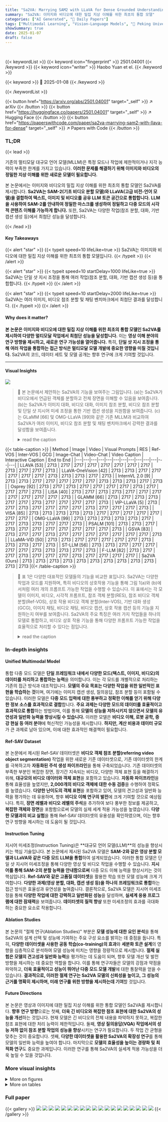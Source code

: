 ```yaml
---
title: "Sa2VA: Marrying SAM2 with LLaVA for Dense Grounded Understanding of Images and Videos"
summary: "Sa2VA: 이미지와 비디오에 대한 밀집 지상 이해를 위한 최초의 통합 모델"
categories: ["AI Generated", "🤗 Daily Papers"]
tags: ["Multimodal Learning", "Vision-Language Models", "🏢 Peking University",]
showSummary: true
date: 2025-01-07
draft: false
---
```


<br>

{{< keywordList >}}
{{< keyword icon="fingerprint" >}} 2501.04001 {{< /keyword >}}
{{< keyword icon="writer" >}} Haobo Yuan et el. {{< /keyword >}}
 
{{< keyword >}} 🤗 2025-01-08 {{< /keyword >}}
 
{{< /keywordList >}}

{{< button href="https://arxiv.org/abs/2501.04001" target="_self" >}}
↗ arXiv
{{< /button >}}
{{< button href="https://huggingface.co/papers/2501.04001" target="_self" >}}
↗ Hugging Face
{{< /button >}}
{{< button href="https://paperswithcode.com/paper/sa2va-marrying-sam2-with-llava-for-dense" target="_self" >}}
↗ Papers with Code
{{< /button >}}




### TL;DR


{{< lead >}}

기존의 멀티모달 대규모 언어 모델(MLLM)은 특정 모드나 작업에 제한적이거나 지각 능력이 부족한 한계를 가지고 있습니다.  **이러한 문제를 해결하기 위해 이미지와 비디오의 정밀한 지상 이해를 위한 새로운 모델이 필요합니다.**

본 논문에서는 이미지와 비디오의 밀집 지상 이해를 위한 최초의 통합 모델인 Sa2VA를 제시합니다. **Sa2VA는 SAM-2(기초 비디오 분할 모델)와 LLaVA(고급 비전-언어 모델)을 결합하여 텍스트, 이미지 및 비디오를 공유 LLM 토큰 공간으로 통합합니다.**  **LLM을 사용하여 SAM-2를 안내하여 정밀한 마스크를 생성하여 정밀하고 다중 모드의 시각적 콘텐츠 이해를 가능하게 합니다.** 또한, Sa2VA는 다양한 작업(참조 분할, 대화, 기반 캡션 생성 등)에서 최첨단 성능을 달성합니다.

{{< /lead >}}


#### Key Takeaways

{{< alert "star" >}}
{{< typeit speed=10 lifeLike=true >}} Sa2VA는 이미지와 비디오에 대한 밀집 지상 이해를 위한 최초의 통합 모델입니다. {{< /typeit >}}
{{< /alert >}}

{{< alert "star" >}}
{{< typeit speed=10 startDelay=1000 lifeLike=true >}} Sa2VA는 단일 샷 지시 조정을 통해 여러 작업(참조 분할, 대화, 기반 캡션 생성 등)을 통합합니다. {{< /typeit >}}
{{< /alert >}}

{{< alert "star" >}}
{{< typeit speed=10 startDelay=2000 lifeLike=true >}} Sa2VA는 여러 이미지, 비디오 참조 분할 및 채팅 벤치마크에서 최첨단 결과를 달성합니다. {{< /typeit >}}
{{< /alert >}}

#### Why does it matter?
**본 논문은 이미지와 비디오에 대한 밀집 지상 이해를 위한 최초의 통합 모델인 Sa2VA를 제시하여 다양한 멀티모달 작업에서 최첨단 성능을 달성합니다.** 이는 **영상 이해 분야의 연구 방향을 제시하고, 새로운 연구 가능성을 열어줍니다.** 특히, **단일 샷 지시 조정을 통해 여러 작업을 통합하는 접근 방식은 멀티모달 모델 개발에 중요한 영향을 미칠 것입니다.** Sa2VA의 코드, 데이터 세트 및 모델 공개는 향후 연구에 크게 기여할 것입니다.

------
#### Visual Insights



![](https://arxiv.org/html/2501.04001/x2.png)

> 🔼 본 논문에서 제안하는 Sa2VA의 기능을 보여주는 그림입니다. (a)는 Sa2VA가 비디오에서 언급된 객체를 분할하고 전체 장면을 이해할 수 있음을 보여줍니다. (b)는 Sa2VA가 이미지 대화, 비디오 대화, 이미지 참조 분할, 비디오 참조 분할 및 단일 샷 지시어 미세 조정을 통한 기반 캡션 생성을 지원함을 보여줍니다. (c)는 GLaMM [66] 및 OMG-LLaVA [99]와 같은 기존 MLLM과 비교하여 Sa2VA가 여러 이미지, 비디오 참조 분할 및 채팅 벤치마크에서 강력한 결과를 달성함을 보여줍니다.
> <details>
> <summary>read the caption</summary>
> Figure 1: Illustration of capabilities of our proposed Sa2VA. (a). Given a video, Sa2VA is able to segment the referred object and understand the whole scene. (b).Sa2VA supports image conversation, video conversation, image referring segmentation, video referring segmentation, and grounded caption generation with single-shot instruction-tuning. (c).Sa2VA achieves strong results on multiple images, video referring segmentation, and chat benchmarks compared with existing MLLMs, such as GLaMM [66] and OMG-LLaVA [99].
> </details>





{{< table-caption >}}
| Method | Image | Video | Visual Prompts | RES | Ref-VOS | Inter-VOS | GCG | Image-Chat | Video-Chat | Video Caption | Interactive Caption | End to End | 
|---|---|---|---|---|---|---|---|---|---|---|---|---|
| LLAVA [53] | 2713 | 2717 | 2717 | 2717 | 2717 | 2717 | 2717 | 2717 | 2713 | 2717 | 2717 | 2713 |
| LLaVA-OneVision [42] | 2713 | 2713 | 2717 | 2717 | 2717 | 2717 | 2717 | 2713 | 2713 | 2713 | 2717 | 2713 |
| InternVL 2.0 [9] | 2713 | 2713 | 2717 | 2717 | 2717 | 2717 | 2717 | 2713 | 2713 | 2713 | 2717 | 2713 |
| Osprey [92] | 2713 | 2717 | 2713 | 2717 | 2717 | 2717 | 2717 | 2713 | 2717 | 2717 | 2717 | 2713 |
| LISA [40] | 2713 | 2717 | 2713 | 2713 | 2717 | 2717 | 2717 | 2717 | 2717 | 2717 | 2717 | 2713 |
| GLAMM [66] | 2713 | 2717 | 2713 | 2713 | 2717 | 2717 | 2713 | 2717 | 2717 | 2717 | 2717 | 2713 |
| VIP-LLaVA [5] | 2713 | 2717 | 2713 | 2717 | 2717 | 2717 | 2717 | 2713 | 2717 | 2717 | 2717 | 2713 |
| VISA [85] | 2713 | 2713 | 2713 | 2713 | 2713 | 2717 | 2717 | 2717 | 2717 | 2717 | 2717 | 2717 |
| OMG-LLaVA [99] | 2713 | 2713 | 2713 | 2713 | 2713 | 2717 | 2717 | 2713 | 2713 | 2717 | 2717 | 2713 |
| PSALM [101] | 2713 | 2713 | 2717 | 2713 | 2717 | 2717 | 2717 | 2717 | 2717 | 2717 | 2717 | 2713 |
| GSVA [83] | 2713 | 2717 | 2717 | 2713 | 2717 | 2717 | 2717 | 2717 | 2717 | 2717 | 2717 | 2713 |
| LLaMA-VID [50] | 2713 | 2713 | 2717 | 2717 | 2717 | 2717 | 2717 | 2713 | 2713 | 2713 | 2717 | 2713 |
| ST-LLM [56] | 2713 | 2713 | 2717 | 2717 | 2717 | 2717 | 2717 | 2713 | 2713 | 2713 | 2717 | 2713 |
| F-LLM [82] | 2713 | 2717 | 2717 | 2713 | 2717 | 2717 | 2717 | 2713 | 2717 | 2717 | 2717 | 2717 |
| Sa2VA (Ours) | 2713 | 2713 | 2713 | 2713 | 2713 | 2713 | 2713 | 2713 | 2713 | 2713 | 2713 | 2713 |{{< /table-caption >}}

> 🔼 표 1은 다양한 대표적인 모델들의 기능을 비교한 표입니다. Sa2VA는 다양한 작업과 모드를 지원하며, 특히 비디오의 상호작용 기능을 통해 그림 1(a)와 (b)에서처럼 여러 개의 프롬프트 가능한 작업을 수행할 수 있습니다. 이 표에서는 각 모델이 이미지, 비디오, 시각적 프롬프트, 참조 객체 분할(RES), 참조 비디오 객체 분할(Ref-VOS), 상호 작용 비디오 객체 분할(Inter-VOS), 기반 대화 생성(GCG), 이미지 채팅, 비디오 채팅, 비디오 캡션, 상호 작용 캡션 등의 기능을 지원하는지 여부를 보여줍니다.  Sa2VA의 주요 특징은 여러 가지 작업들을 하나의 모델로 통합하고, 비디오 상호 작용 기능을 통해 다양한 프롬프트 가능한 작업을 효율적으로 처리할 수 있다는 점입니다.
> <details>
> <summary>read the caption</summary>
> Table 1: Comparison of capabilities of different representative models. Our method supports various tasks and modalities. Benefiting from these interactive features on video, Sa2VA can perform multiple promptable tasks in the video, as shown in Fig. 1 (a) and (b).
> </details>





### In-depth insights


#### Unified Multimodal Model
통합 다중 모드 모델은 **단일 프레임워크 내에서 다양한 모드(텍스트, 이미지, 비디오)의 데이터를 처리하고 통합하는 능력**을 의미합니다. 이는 각 모드를 개별적으로 처리하는 기존의 접근 방식과 대조적입니다.  **모델의 주요 목표는 다양한 작업을 위한 일반적인 표현을 학습하는 것**이며, 여기에는 이미지 캡션 생성, 질의응답, 참조 분할 등이 포함될 수 있습니다. 이러한 모델은 **다중 모드 입력에 대한 풍부하고 정확한 이해를 얻기 위해 다양한 정보 소스를 효과적으로 결합**합니다.  **주요 과제는 다양한 모드의 데이터를 효율적이고 효과적으로 통합**하는 방법이며, 이를 통해 **모델의 성능을 저하시키지 않으면서 모델의 유연성과 일반화 능력을 향상시킬 수 있습니다.**  이러한 모델은 **비디오 이해, 로봇 공학, 증강 현실 등 여러 분야**에 혁신적인 가능성을 제시합니다.  **하지만, 계산 비용과 데이터 규모**가 큰 과제로 남아 있으며, 이에 대한 효과적인 해결책이 필요합니다.

#### Ref-SAV Dataset
본 논문에서 제시된 Ref-SAV 데이터셋은 **비디오 객체 참조 분할(referring video object segmentation)** 작업을 위한 새로운 기준 데이터셋으로, 기존 데이터셋의 한계를 극복하고자 **자동화된 주석 생성 파이프라인**을 통해 구축되었습니다. 기존 데이터셋의 부족한 부분인 복잡한 장면, 장기간 지속되는 비디오, 다양한 객체 표현 등을 해결하기 위해, **대규모의 비디오 데이터와 객체 표현**을 포함하고 있습니다. **자동화 파이프라인**을 통해 효율성을 높였지만, **2,000개의 비디오 객체에 대한 수동 검증**을 수행하여 정확도를 높였습니다.  **다양한 난이도의 객체 표현**을 포함하고 있어, 모델의 견고성과 일반화 능력을 평가하는 데 유용하며, 향후 **비디오 이해 연구의 발전**에 크게 기여할 것으로 예상됩니다.  특히, **장면 레벨과 비디오 레벨의 주석**을 추가하여 보다 풍부한 정보를 제공하고, **복잡한 객체와 장면**을 포함함으로써 모델의 실제 세계 적용 가능성을 높였습니다.  **다양한 모델과의 비교 실험**을 통해 Ref-SAV 데이터셋의 유용성을 확인하였으며, 이는 향후 연구 방향을 제시하는 데 도움이 될 것입니다.

#### Instruction Tuning
지시어 미세조정(Instruction Tuning)은 **대규모 언어 모델(LLM)**의 성능을 향상시키는 핵심 기술입니다.  본 논문에서 제시된 Sa2VA 모델은 **SAM-2와 같은 영상 분할 모델과 LLaVA와 같은 다중 모드 LLM을 통합**하여 설계되었습니다. 이러한 통합 모델은 단일 샷 지시어 미세조정을 통해 다양한 영상 및 비디오 작업을 수행할 수 있습니다.  **지시어를 통해 SAM-2의 분할 능력을 안내함으로써** 다중 모드 이해 능력을 향상시키는 것이 핵심입니다.  **Ref-SAV와 같은 고품질 데이터셋**을 활용한 학습 또한 모델 성능에 크게 기여합니다.  **다양한 과제(영상 분할, 대화, 캡션 생성 등)을 하나의 프레임워크로 통합**하는 접근 방식은 효율성과 유연성을 높여줍니다.  결론적으로, Sa2VA 모델은 지시어 미세조정을 통해 **다양한 작업에 대한 강력하고 일반화된 성능**을 달성하며,  **실세계 응용 프로그램에 대한 잠재력**을 보여줍니다.  **데이터셋의 질적 향상** 또한 미세조정의 효과를 극대화하는 중요한 요소로 작용합니다.

#### Ablation Studies
본 논문의 "절제 연구(Ablation Studies)" 부분은 **모델 성능에 대한 요인 분석**을 통해 Sa2VA의 설계 선택 및 성능에 기여하는 주요 구성 요소를 밝히는 데 중점을 둡니다.  특히, **다양한 데이터셋을 사용한 공동 학습(co-training)의 효과**와 **세분화 토큰 설계**의 영향을 심층적으로 분석하여 모델 성능에 미치는 영향을 정량적으로 제시합니다.  **절제 실험은 모델의 견고성과 일반화 능력**을 평가하는 데 도움이 되며, 향후 모델 개선 및 발전 방향을 제시하는 데 중요한 역할을 합니다. 이를 통해 연구자들은 모델의 강점과 약점을 파악하고, **더욱 효율적이고 성능이 뛰어난 다중 모드 모델 개발**에 대한 통찰력을 얻을 수 있습니다.  **결과적으로, 이러한 절제 연구는 Sa2VA 모델의 신뢰성을 높이고, 그 성능의 근거를 명확히 제시하며, 미래 연구를 위한 방향을 제시하는데 기여**할 것입니다.

#### Future Directions
본 논문은 영상과 이미지에 대한 밀집 지상 이해를 위한 통합 모델인 Sa2VA를 제시합니다.  **향후 연구 방향**으로는 첫째, **더욱 긴 비디오와 복잡한 참조 표현에 대한 Sa2VA의 성능을 개선**하는 것입니다.  현재 모델은 긴 비디오의 전체 내용을 파악하지 못하고, 복잡한 참조 표현에 대한 처리 능력이 제한적입니다.  둘째, **영상 질의응답(VQA) 작업에서의 성능 저하 없이 참조 분할 작업의 성능을 향상**시키는 연구가 필요합니다.  두 작업 간 균형을 맞추는 것이 중요합니다.  셋째, **다양한 데이터셋을 활용한 Sa2VA의 확장성 연구**를 통해 모델의 일반화 능력을 높여야 합니다.  마지막으로 **모델의 효율성을 높이는 경량화 및 최적화 연구**도 중요한 과제입니다. 이러한 연구를 통해 Sa2VA의 실세계 적용 가능성을 더욱 높일 수 있을 것입니다.


### More visual insights

<details>
<summary>More on figures
</summary>


![](https://arxiv.org/html/2501.04001/x3.png)

> 🔼 그림 2는 제안된 Sa2VA 모델의 구조를 보여줍니다.  Sa2VA 모델은 텍스트, 비주얼 프롬프트, 이미지, 비디오를 토큰 임베딩으로 인코딩하는 것으로 시작합니다. 이러한 토큰들은 대규모 언어 모델(LLM)을 통해 처리됩니다. 출력 텍스트 토큰은 [SEG] 토큰과 연관된 언어 출력을 생성하는 데 사용됩니다. SAM-2 디코더는 SAM-2 인코더로부터 이미지 및 비디오 기능과 [SEG] 토큰을 함께 받아 해당 이미지 및 비디오 마스크를 생성합니다.  즉, 다양한 유형의 입력 데이터(텍스트, 이미지, 비디오)를 토큰으로 변환하고, LLM을 통해 의미를 분석하여, 최종적으로 이미지와 비디오에 대한 세밀한 영역을 지정하는 마스크를 생성하는 모델입니다.
> <details>
> <summary>read the caption</summary>
> Figure 2: Our proposed Sa2VA model. The model first encodes the input texts, visual prompts, images, and videos into token embeddings. These tokens are then processed through a large language model (LLM). The output text tokens are used to generate the [SEG] token and associated language outputs. The SAM-2 decoder receives the image and video features from the SAM-2 encoder, along with the [SEG] token, to generate corresponding image and video masks.
> </details>



![](https://arxiv.org/html/2501.04001/x4.png)

> 🔼 그림 3은 논문에서 제안하는 자동 데이터 주석 파이프라인을 보여줍니다. 이 파이프라인은 객체/부분 수준, 장면 수준, 비디오 수준의 세 가지 단계로 구성됩니다. 각 단계에서 생성된 텍스트 표현은 최종 표현에서 서로 다른 색상으로 강조 표시되어 각 단계에서 파생된 정보를 명확하게 보여줍니다.  객체/부분 수준 주석에서는 객체의 특징을 자세하게 설명합니다. 장면 수준 주석에서는 객체와 주변 환경과의 관계를 설명합니다. 마지막으로 비디오 수준 주석에서는 비디오 전체에 걸쳐 객체의 움직임과 동작을 포착하는 설명을 생성합니다.  결과적으로, 이러한 다단계 접근 방식은 복잡한 비디오 장면 내에서 객체를 더욱 정확하고 포괄적으로 설명하는 풍부한 텍스트 주석을 생성합니다.
> <details>
> <summary>read the caption</summary>
> Figure 3: Data annotation pipeline. Our proposed automatic data annotation pipeline consists of three stages: object/part-level, scene-level, and video-level text expression annotation. We use different colors in the final expression to highlight the information derived from each stage. Best view on screen and zoom out.
> </details>



![](https://arxiv.org/html/2501.04001/x5.png)

> 🔼 그림 4는 논문에서 제안하는 Ref-SAV 벤치마크의 샘플들을 보여줍니다. Ref-SAV는 다양한 크기의 객체, 복잡한 폐색과 재출현, 그리고 짧고 긴 형식의 텍스트 설명을 특징으로 하는 새로운 벤치마크입니다. 이는 기존의 참조 비디오 객체 분할 데이터셋의 한계를 극복하고 더욱 현실적인 시나리오를 반영하기 위해 고안되었습니다. 그림은 Ref-SAV 벤치마크의 다양성과 어려움을 보여주는 여러가지 예시들을 제시합니다.
> <details>
> <summary>read the caption</summary>
> Figure 4: The samples of our Ref-SAV benchmark. Our proposed benchmark features multi-granularity, complex occlusion and reappearing, and both short and long-format text expressions.
> </details>



![](https://arxiv.org/html/2501.04001/x6.png)

> 🔼 그림 5는 이미지 참조 분할 작업에 대한 시각화 결과를 보여줍니다.  다양한 언어 설명을 사용하여 Sa2VA 모델이 이미지에서 서로 다른 객체를 정확하게 분할하는 능력을 보여주는 여러 예시가 포함되어 있습니다. 각 이미지에는 입력으로 사용된 언어 설명과 모델이 생성한 분할 마스크가 함께 표시됩니다. 이 그림은 Sa2VA 모델의 정확성과 다양한 객체와 복잡한 시나리오를 처리하는 능력을 강조합니다.
> <details>
> <summary>read the caption</summary>
> Figure 5: Visualization results on image referring segmentation task.
> </details>



![](https://arxiv.org/html/2501.04001/x7.png)

> 🔼 그림 6은 비디오 객체 분할에 대한 시각화 결과를 보여줍니다.  각 이미지는 사용자가 특정 객체를 언급하는 질문(예: “검은색 패치가 있는 흰색 강아지를 분할해 주세요.”)과 함께, 모델이 생성한 분할 마스크를 표시합니다.  이 그림은 다양한 시각적 조건(조명 변화, 움직임, 부분적 가림 등) 하에서 모델의 성능을 보여주는 여러 비디오 클립의 프레임을 포함합니다.  각 클립은 모델이 해당 객체를 정확하게 분할하는 능력을 보여줍니다.  이는 모델이 비디오 속 복잡하고 동적인 시각적 정보를 효과적으로 이해하고 처리할 수 있음을 시사합니다.
> <details>
> <summary>read the caption</summary>
> Figure 6: Visualization results on video referring segmentation.
> </details>



![](https://arxiv.org/html/2501.04001/x8.png)

> 🔼 이 그림은 Sa2VA 모델이 GCG(Grounded Caption Generation) 작업에서 생성한 마스크를 시각적 프롬프트로 사용하여 시각적 프롬프트 이해 작업에 대한 결과를 보여줍니다. 각 마스크는 특정 영역을 나타내며, 해당 영역에 대한 지역 수준 설명을 생성합니다. 마스크와 해당 설명은 동일한 색상으로 강조 표시되어 시각적 이해도를 높였습니다. 즉, 모델이 이미지의 특정 영역을 정확하게 식별하고 그에 대한 자세한 설명을 생성하는 능력을 보여주는 예시입니다.
> <details>
> <summary>read the caption</summary>
> Figure 7: Visualization results on visual prompt understanding task. We use the masks predicted by our model under the GCG task as visual prompts, and generated region-level descriptions for these masks. The object masks and their captions for the corresponding region are highlighted in the same color.
> </details>



![](https://arxiv.org/html/2501.04001/x9.png)

> 🔼 그림 8은 GCG(Grounded Caption Generation) 작업에 대한 시각화 결과를 보여줍니다. 상단은 본 논문에서 제안하는 방법의 결과이고, 하단은 이전 최고 성능 기준(baseline)이었던 OMG-LLaVA [99]의 결과입니다.  이 그림은 제안된 방법이 이전 최고 성능 기준보다 더 강력하고 세밀한 접지(grounding) 능력과 텍스트 정렬을 가지고 있음을 보여줍니다.  각각의 이미지에 대해, 생성된 캡션이 해당 객체 마스크와 얼마나 잘 정렬되어 있는지 시각적으로 비교하여 보여줍니다.  세밀한 접지 능력은 생성된 캡션이 객체의 특징을 보다 정확하고 자세하게 설명하는 것을 의미하고, 텍스트 정렬은 생성된 마스크와 캡션이 객체의 경계에 정확하게 일치하는 것을 의미합니다.
> <details>
> <summary>read the caption</summary>
> Figure 8: Visualization results on GCG tasks. Top: our method. Bottom: OMG-LLaVA [99]. Note that, our method has stronger and fined-grained grounding ability and text alignment than OMG-LLaVA [99], previous strong baseline.
> </details>



</details>




<details>
<summary>More on tables
</summary>


{{< table-caption >}}
| Method | Image Segmentation |  |  | Video Segmentation |  |  | Image Chat |  | Video Chat | GCG |
|---|---|---|---|---|---|---|---|---|---|---|---|
| RefCOCO [36] | RefCOCO+ [36] | RefCOCOg [90] | MeViS [13] | Ref-DAVIS17 [38] | ReVOS [85] |  | MME [19] | MMBench [59] | SEED-Bench [41] | Video-MME [20] | MMBench-Video [17] | GCG [66] |
| LLAVA-1.5-13B [54] | - | - | - | - | - | - | 1531 | 68.8 | 70.1 | - | - | - |
| Video-LLaVA-7B [51] | - | - | - | - | - | - | - | 60.9 | - | 39.9 | 1.03 | - |
| LLaMA-VID-7B [50] | - | - | - | - | - | - | 1521 | 65.1 | 59.9 | - | 1.08 | - |
| mPLUG-Owl3-8B [89] | - | - | - | - | - | - | - | 77.6 | - | 53.5 | 1.35 | - |
| InternVL2-8B [9] | - | - | - | - | - | - | - | 81.7 | 76.2 | 54.0 | 1.28 | - |
| PixelLM-7B [68] | 73.0 | 66.3 | 69.3 | - | - | - | 309/135 | 17.4 | - | - | - | - |
| LaSagnA [77] | 76.8 | 66.4 | 70.6 | - | - | - | 0/0 | 0.0 | - | - | - | - |
| LISA-7B [40] | 74.1 | 62.4 | 66.4 | - | - | - | 1/1 | 0.4 | - | - | - | - |
| GLaMM-7B [66] | 79.5 | 72.6 | 74.2 | - | - | - | 14/9 | 36.8 | - | - | - | 28.9 |
| LLaVA-G-7B [96] | 77.1 | 68.8 | 71.5 | - | - | - | - | - | - | - | - | - |
| GSVA-13B [83] | 79.2 | 70.3 | 75.7 | - | - | - | - | - | - | - | - | - |
| OMG-LLaVA-7B [99] | 78.0 | 69.1 | 72.9 | - | - | - | 1177/235 | 47.9 | 56.5 | - | - | 29.9 |
| VISA-13B [85] | 72.4 | 59.8 | 65.5 | 44.5 | 70.4 | 50.9 | - | - | - | - | - | - |
| Sa2VA-1B (Ours) | 77.4 | 69.9 | 72.3 | 50.8 | 72.3 | 47.6 | 1381/405 | 68.3 | 64.8 | 39.9 | 1.07 | 23.8 |
| Sa2VA-4B (Ours) | 78.9 | 71.7 | 74.1 | 52.1 | 73.8 | 53.2 | 1536/530 | 77.3 | 73.3 | 50.4 | 1.23 | 28.2 |
| Sa2VA-8B (Ours) | 81.6 | 76.2 | 78.7 | 57.0 | 75.2 | 57.6 | 1617/511 | 81.6 | 75.1 | 52.1 | 1.34 | 31.0 |
| Sa2VA-26B (Ours) | 82.5 | 78.8 | 79.7 | 57.3 | 77.0 | 58.4 | 1691/538 | 83.7 | 76.8 | 52.6 | 1.45 | 33.5 |{{< /table-caption >}}
> 🔼 표 2는 이미지 및 비디오 참조 분할 벤치마크와 이미지 및 비디오 채팅 벤치마크에 대한 실험 결과를 보여줍니다.  이 표는 다양한 모델들의 이미지 및 비디오 참조 분할 성능, 그리고 이미지 및 비디오 채팅 능력을 정량적으로 비교 분석하여 Sa2VA 모델의 우수성을 보여줍니다.  구체적으로는 RefCOCO, RefCOCO+, RefCOCOg, MeViS, Ref-DAVIS17, ReVOS 등의 이미지 및 비디오 참조 분할 데이터셋과, MME, MMBench, SEED-Bench, Video-MME, MMBench-Video 등의 이미지 및 비디오 채팅 데이터셋에서의 성능을 정확도(accuracy)와 F-measure 등의 지표로 평가하여 제시합니다.  Sa2VA 모델은 여러 벤치마크에서 기존 최고 성능 모델들을 상회하는 결과를 달성하였음을 보여주는 중요한 표입니다.
> <details>
> <summary>read the caption</summary>
> Table 2: Experiment results on image/video referring segmentation benchmarks and image/video chat benchmarks.
> </details>

{{< table-caption >}}
| Type | Datasets |
|---|---| 
| Image QA | LLaVA 1.5 (665K) |
| Image Segmentation | RefCOCO (17K), RefCOCO+ (17K), RefCOCOg (22K), Grand-f (214K) |
| Video QA | ChatUniVi (100K) |
| Video Segmentation | Ref-YTVOS (3.5K), MeVIS (0.6K), ReVOS (1.7K), Ref-SAV (37K) |{{< /table-caption >}}
> 🔼 표 3은 논문의 실험에 사용된 데이터셋을 보여줍니다. 이미지 질의응답(Image QA), 이미지 분할(Image Segmentation), 비디오 질의응답(Video QA), 그리고 비디오 분할(Video Segmentation) 데이터셋이 포함되어 있습니다. 각 데이터셋의 종류와 크기(예: 데이터 수)가 나열되어 있어, 본 논문에서 사용된 데이터의 범위와 특징을 이해하는 데 도움이 됩니다.
> <details>
> <summary>read the caption</summary>
> Table 3: Datasets used for experiments.
> </details>

{{< table-caption >}}
| Method | MME<sup>[19]</sup> | MMBench<sup>[59]</sup> | SEED-Bench<sup>[41]</sup> | AI2D<sup>[37]</sup> | MMStar<sup>[7]</sup> | MMMU<sup>[93]</sup> | SQA<sup>test[60]</sup> | RefCOCO | RefCOCO+ | RefCOCOg |
|---|---|---|---|---|---|---|---|---|---|---|
| LISA-7B<sup>[40]</sup> | 1/1 | 0.4 | - | 0.0 | - | - | - | 74.1 | 62.4 | 66.4 |
| PixelLM-7B<sup>[68]</sup> | 309/135 | 17.4 | - | 0.0 | - | - | - | 73.0 | 66.3 | 69.3 |
| LaSagnA-7B<sup>[77]</sup> | 0/0 | 0.0 | - | 0.0 | - | - | - | 76.8 | 66.4 | 70.6 |
| GLaMM-7B<sup>[66]</sup> | 14/9 | 36.8 | - | 28.2 | - | - | - | 79.5 | 72.6 | 74.2 |
| OMG-LLaVA-7B<sup>[99]</sup> | 1177/235 | 47.9 | 56.5 | 42.9 | - | - | - | 78.0 | 69.1 | 72.9 |
| Sa2VA-4B (ours) | 1553/540 | 76.8 | 72.6 | 79.9 | 53.7 | 46.2 | 95.8 | 80.4 | 74.3 | 76.7 |
| Sa2VA-8B (ours) | 1651/578 | 82.4 | 75.5 | 82.1 | 60.3 | 44.7 | 96.8 | 81.9 | 76.5 | 78.9 |{{< /table-caption >}}
> 🔼 표 4는 이미지 수준의 벤치마크에 대한 Sa2VA 모델의 성능을 보여줍니다.  Sa2VA는 이미지 채팅 및 참조 분할 작업 모두에서 최고의 정확도를 달성했습니다. 특히, 기존의 최첨단 모델들과 비교하여 이미지 채팅과 참조 분할 작업 간의 균형있는 성능을 보여주는 것을 강조하고 있습니다.  이 표는 Sa2VA가 이미지 이해 작업에서 뛰어난 성능을 보이는 다양한 측면을 보여주는 데 도움이 됩니다.
> <details>
> <summary>read the caption</summary>
> Table 4: Performance on image-level benchmarks. Our method achieves the best accuracy trade-off between image chat and referring segmentation datasets.
> </details>

{{< table-caption >}}
| Method | Long J | Long F | Long J&F | Short J | Short F | Short J&F | Overall J | Overall F | Overall J&F |
|---|---|---|---|---|---|---|---|---|---| 
| UniRef++ [79](https://arxiv.org/html/2501.04001/79.png) (zs) | 14.1 | 10.8 | 12.5 | 9.0 | 8.2 | 8.6 | 11.6 | 9.5 | 10.5 |
| UNINEXT [84](https://arxiv.org/html/2501.04001/84.png) (zs) | 11.7 | 8.3 | 10.0 | 5.8 | 4.4 | 5.1 | 8.8 | 6.4 | 7.6 |
| MeVIS [13](https://arxiv.org/html/2501.04001/13.png) (zs) | 12.1 | 7.1 | 11.3 | 6.2 | 5.3 | 5.5 | 12.2 | 9.8 | 10.3 |
| VISA [85](https://arxiv.org/html/2501.04001/85.png) (zs) | 16.1 | 12.2 | 14.1 | 12.3 | 9.6 | 9.2 | 13.2 | 11.3 | 11.8 |
| Sa2VA-8b (zs) | 47.7 | 50.9 | 49.3 | 31.5 | 35.0 | 33.3 | 39.6 | 43.0 | 41.3 |
| Sa2VA-8b (ft ) | 57.0 | 60.4 | 58.7 | 39.5 | 42.9 | 41.2 | 48.3 | 51.7 | 50.0 |{{< /table-caption >}}
> 🔼 표 5는 제안된 Ref-SAV 훈련 데이터셋으로 훈련된 모델과 그렇지 않은 모델의 Ref-SAV 검증 세트에 대한 zero-shot 테스트와 fine-tuned 테스트 결과를 보여줍니다.  'zs'는 zero-shot testing을, 'ft'는 제안된 Ref-SAV 훈련 데이터셋으로 fine-tuned 된 모델을 의미합니다.  이 표는 다양한 모델들의 Ref-SAV 데이터셋에 대한 성능을 비교하여 제안된 방법의 효과를 보여줍니다.
> <details>
> <summary>read the caption</summary>
> Table 5: Ref SAV validation sets. zs: zero-shot testing. ft: trained with our proposed Ref-SAV training dataset.
> </details>

{{< table-caption >}}
| Model Type | RefCOCO | RefCOCO+ | RefCOCOg |
|---|---|---|---|
| LAVT [88] | 72.7 | 62.1 | 61.2 |
| GlaMM-7B [66] | 79.5 | 72.6 | 74.2 |
| OMG-LLaVA-7B [99] | 78.0 | 69.1 | 72.9 |
| F-LLM-7B [82] | 76.1 | 65.2 | 68.5 |
| Sa2VA-4B (ours) | 80.4 | 74.3 | 75.7 |
| Sa2VA-8B (ours) | 82.3 | 77.3 | 79.3 |{{< /table-caption >}}
> 🔼 표 6은 미세 조정된 모델들과 Sa2VA의 성능을 비교한 표입니다.  RefCOCO, RefCOCO+, RefCOCOg 데이터셋에서 Sa2VA의 제로샷(zs) 및 미세 조정(ft) 성능을 보여주는 정밀도(Precision)과 재현율(Recall)을 보여줍니다.  기존의 UniRef++, GlaMM-7B, OMG-LLaVA-7B, 그리고 F-LLM-7B 모델과 비교하여 Sa2VA의 성능 우수성을 보여줍니다. 특히 Ref-SAV 데이터셋을 사용하여 미세 조정한 Sa2VA의 성능 향상을 강조합니다.
> <details>
> <summary>read the caption</summary>
> Table 6: Comparison with Fine-tuned Models.
> </details>

{{< table-caption >}}
| Data | Image Segmentation |  |  | Video Segmentation |  | Image Chat |  |  | Video Chat |  |
|---|---|---|---|---|---|---|---|---|---|---|
|  | RefCOCO | RefCOCO+ | RefCOCOg | MeViS | Ref-DAVIS17 | MME | MMBench | SEED-Bench | Video-MME | MMBench-Video |
|---|---|---|---|---|---|---|---|---|---|---|
| All Data | 77.4 | 69.9 | 72.3 | 50.8 | 72.3 | 1381/405 | 68.3 | 64.8 | 39.9 | 1.07 |
| w/o Image QA | 78.0 | 70.1 | 72.2 | 48.3 | 73.0 | 1298/359 | 63.4 | 63.8 | 39.7 | 0.39 |
| w/o Image Segmentation | 20.2 | 20.6 | 23.2 | 38.0 | 48.8 | 1393/408 | 70.1 | 65.7 | 41.2 | 1.08 |
| w/o Video QA | 78.0 | 70.4 | 72.6 | 50.7 | 74.3 | 1370/402 | 69.1 | 65.0 | 41.3 | 0.71 |
| w/o Video Segmentation | 77.4 | 69.1 | 72.4 | 44.4 | 69.0 | 1403/398 | 67.8 | 64.9 | 40.4 | 1.04 |{{< /table-caption >}}
> 🔼 표 7은 다양한 데이터셋을 활용한 공동 학습의 효과에 대한 추가 분석 결과를 보여줍니다.  각 열은 이미지 분할, 비디오 분할, 이미지 채팅, 비디오 채팅 작업에 대한 성능을 나타내며, 각 행은 특정 데이터셋(이미지 QA, 이미지 분할, 비디오 QA, 비디오 분할)을 제외하고 학습했을 때의 결과를 보여줍니다. 이를 통해 각 데이터셋이 전체 성능에 미치는 영향을 정량적으로 분석하고, 다양한 데이터셋을 함께 사용하는 공동 학습 전략의 중요성을 강조합니다.
> <details>
> <summary>read the caption</summary>
> Table 7: Ablation study on co-training effect on multiple datasets.
> </details>

{{< table-caption >}}
| Base | Image Segmentation | Image Segmentation | Image Segmentation | Video Segmentation | Video Segmentation | Image Chat | Image Chat | Image Chat | Image Chat | Image Chat | Image Chat | Image Chat |
|---|---|---|---|---|---|---|---|---|---|---|---|---|
| MLLM | RefCOCO<sup>[36]</sup> | RefCOCO+<sup>[36]</sup> | RefCOCOg<sup>[90]</sup> | MeViS<sup>[13]</sup> | Ref-DAVIS17<sup>[38]</sup> | MME<sup>[19]</sup> | MMBench<sup>[59]</sup> | SEED-Bench<sup>[41]</sup> | AI2D<sup>[37]</sup> | MMStar<sup>[7]</sup> | SQA<sup>test</sup><sup>[60]</sup> |
| InternVL2.0-4B | 80.4 | 74.3 | 76.7 | 52.1 | 73.8 | 1553/540 | 76.8 | 72.6 | 79.9 | 53.7 | 95.8 |
| InternVL2.0-8B | 81.9 | 76.5 | 78.9 | 57.0 | 75.2 | 1651/578 | 82.4 | 75.5 | 82.1 | 60.3 | 96.8 |
| InternVL2.5-4B | 82.4 | 77.6 | 79.7 | 55.9 | 73.7 | 1691/610 | 81.8 | 74.9 | 81.4 | 57.9 | 96.8 |
| InternVL2.5-8B | 82.6 | 78.0 | 80.3 | 58.9 | 75.9 | 1690/610 | 84.4 | 76.5 | 82.7 | 62.4 | 97.4 |{{< /table-caption >}}
> 🔼 표 8은 논문에서 제시된 Sa2VA 모델에 더 강력한 InternVL2.5 모델을 사용했을 때의 실험 결과를 보여줍니다. InternVL2.5 모델의 크기(4B, 8B)에 따른 이미지 및 비디오 분할, 이미지 채팅, 비디오 채팅 작업에서의 성능 향상을 보여주는 다양한 지표들을 제시합니다.  이를 통해 InternVL2.5를 사용했을 때 Sa2VA 모델의 성능이 향상되는 것을 확인할 수 있습니다.
> <details>
> <summary>read the caption</summary>
> Table 8: Experiment results using stronger InternVL2.5 in our Sa2VA.
> </details>

{{< table-caption >}}
| Type | RefCOCO | RefCOCO+ | RefCOCOg | DAVIS | MeVIS |
|---|---|---|---|---|---| 
| Single | 77.4 | 69.9 | 72.3 | 72.3 | 50.8 |
| Repeat | 77.3 | 70.2 | 72.5 | 71.1 | 49.6 |
| Multiple | 77.6 | 70.3 | 72.4 | 68.6 | 46.3 |{{< /table-caption >}}
> 🔼 표 9는 모델의 성능에 중요한 영향을 미치는 '[SEG]' 토큰 설계에 대한 ablation study 결과를 보여줍니다.  다양한 '[SEG]' 토큰 설계 방법(단일, 반복, 다중)을 비교하여 각 방법이 이미지 및 비디오 분할 작업의 정확도에 미치는 영향을 분석합니다. 이를 통해 최적의 '[SEG]' 토큰 설계 방식을 도출하고 모델 성능 향상에 기여하는 요소를 파악하는 데 도움이 됩니다.
> <details>
> <summary>read the caption</summary>
> Table 9: Ablation study on [SEG] token design.
> </details>

{{< table-caption >}}
| Dataset | Size | RefCOCO | RefCOCOg | MMBench | MME | MeVIS |
|---|---|---|---|---|---|---|
| baseline | 1.2M | 77.4 | 72.3 | 68.3 | 1381/405 | 50.8 |
| Inifinity-MM [22] | 1.2M+3M | 77.1(-0.3) | 72.6(+0.3) | 70.4(+2.1) | 1396/346(-44) | 51.2(+0.4) |
| Ref-SAV | 1.2M+37K | 77.2(-0.2) | 72.6(+0.3) | 68.2(-0.1) | 1384/418(+16) | 52.5(+1.7) |{{< /table-caption >}}
> 🔼 표 10은 더 많은 데이터셋을 사용했을 때 모델 성능에 미치는 영향을 보여주는 추가 실험 결과를 보여줍니다. 기본 모델(baseline)에 비해 다양한 데이터셋(Infinity-MM, Ref-SAV)을 추가로 학습시켰을 때, 각 지표(RefCOCO, RefCOCOg, MMBench, MME, MeVIS)에서 성능 변화를 정량적으로 비교 분석합니다.  각 데이터셋 추가에 따른 성능 향상 또는 저하를 통해 데이터셋의 중요도와 모델 성능 개선에 대한 시사점을 도출할 수 있습니다.
> <details>
> <summary>read the caption</summary>
> Table 10: Ablation study on using more datasets.
> </details>

{{< table-caption >}}
| Model Type | MeViS | ReVOS | Ref-DAVIS17 |
|---|---|---|---|
| PG-Video-LLaVA [61] | 18.87 | - | - |
| GLaMM + SAM2 [62] | 38.7 | - | - |
| VideoGLaMM [62] | 45.2 | - | - |
| ViLLa [102] | - | - | 64.4 |
| VISA-13B [85] | 44.5 | 50.9 | 70.4 |
| VideoLISA-3.8B [3] | 44.4 | - | 68.8 |
| Sa2VA-4B (ours) | 52.1 | 53.2 | 73.8 |{{< /table-caption >}}
> 🔼 표 11은 최근 발표된 비디오 다중 모달 대규모 언어 모델(MLLM)들과 제안된 Sa2VA 모델의 성능을 비교한 표입니다.  비교 대상 지표는 RefCOCO, RefCOCO+, RefCOCOg, Ref-DAVIS17, MeViS, ReVOS 데이터셋에서의 성능으로, Sa2VA가 기존 모델들보다 우수한 성능을 보임을 보여줍니다.
> <details>
> <summary>read the caption</summary>
> Table 11: Comparison with Recent Video MLLMs.
> </details>

{{< table-caption >}}
| Model Type | RefCOCO | RefCOCO+ | RefCOCOg | MeVIS | Ref-DAVIS17 |
|---|---|---|---|---|---| 
| LAVT [88] | 72.7 | 62.1 | 61.2 | - | - |
| ReferFormer [78] | - | - | - | 31.0 | 61.1 |
| UniRef++-L [79] | 81.4 | 74.0 | 76.0 | - | 67.2 |
| EVF-SAM [100] | 82.4 | 76.5 | 78.2 | - | - |
| LMPM [13] | - | - | - | 37.2 | - |
| UniVS [46] | - | - | - | - | 59.4 |
| Sa2VA-26B (ours) | 82.5 | 78.8 | 79.7 | 57.3 | 77.0 |{{< /table-caption >}}
> 🔼 표 12는 영상 전문가 모델들과 Sa2VA 모델의 성능을 비교 분석한 표입니다.  RefCOCO, RefCOCO+, RefCOCOg, DAVIS, MeViS 와 같은 다양한 이미지 및 영상 분할 데이터셋에서의 성능을 정밀도(J), 재현율(F), 그리고 J&F 점수를 사용하여 비교하고 있습니다.  각 모델의 강점과 약점을 비교하여 Sa2VA 모델의 경쟁력을 보여주는 표라 할 수 있습니다.
> <details>
> <summary>read the caption</summary>
> Table 12: Comparison with Vision Expert Models.
> </details>

{{< table-caption >}}
| MLLM Type | RefCOCO | RefCOCO+ | RefCOCOg | Ref-DAVIS17 | MeVIS | ReVOS |
|---|---|---|---|---|---|---|
| Sa2VA: Qwen2-VL-2B [2] | 76.9 | 68.7 | 72.9 | 72.0 | 49.4 | 40.0 |
| Sa2VA: Intern-VL2-1B | 77.4 | 69.9 | 72.3 | 72.3 | 50.8 | 47.6 |
| Sa2VA: Intern-VL2-4B | 78.9 | 71.7 | 74.1 | 73.8 | 52.1 | 53.2 |{{< /table-caption >}}
> 🔼 표 13은 Sa2VA 모델에 Qwen2-VL 언어 모델을 사용했을 때의 성능을 보여줍니다.  Ref-COCO, Ref-COCO+, RefCOCOg, Ref-DAVIS17, MeViS, 그리고 ReVOS 데이터셋에 대한 제로샷(zero-shot) 및 파인튜닝(fine-tuned) 결과를 보여줍니다.  각 데이터셋에 대한 J&F(Jaccard Index and F-measure) 점수가 제시되어 Sa2VA 모델의 다양한 비디오 분할 작업에 대한 성능을 비교 분석할 수 있도록 합니다.
> <details>
> <summary>read the caption</summary>
> Table 13: Sa2VA with Qwen2-VL model.
> </details>

{{< table-caption >}}
| Method | Long J | Long F | Long J&F | Short J | Short F | Short J&F | Overall J | Overall F | Overall J&F |
|---|---|---|---|---|---|---|---|---|---| 
| UniRef++ (zs) | 14.1 | 10.8 | 12.5 | 9.0 | 8.2 | 8.6 | 11.6 | 9.5 | 10.5 |
| UniRef++ (ft) | 19.2 | 15.1 | 17.2 | 12.3 | 11.7 | 12.0 | 15.8 | 13.4 | 14.6 |{{< /table-caption >}}
> 🔼 표 14는 제안된 Ref-SAV 훈련 데이터셋으로 훈련된 모델과 제로샷 테스트 결과를 보여줍니다.  'ft'는 Ref-SAV 데이터셋으로 fine-tuning된 모델, 'zs'는 zero-shot testing(사전 훈련된 모델을 추가 훈련 없이 바로 테스트)을 의미합니다.  이 표는 Ref-SAV 검증 세트에서 다양한 방법의 성능을 비교 분석하여 제안된 방법의 효과를 보여줍니다.
> <details>
> <summary>read the caption</summary>
> Table 14: Ref SAV validation sets. ft: trained with our proposed Ref-SAV training dataset. zs: zero-shot testing.
> </details>

{{< table-caption >}}
| Method | Sa2VA-4B | OMG-LLaVA [99] | Osprey [92] | GLaMM [66] | GRIT [81] | Kosmos-2 [64] |
|---|---|---|---|---|---|---|
| METEOR | 17.3 | 15.3 | 16.6 | 16.2 | 15.2 | 14.1 |{{< /table-caption >}}
> 🔼 표 15는 RefCOCOg 데이터셋에서 지역 캡션 성능을 보여줍니다.  다양한 모델들의  RefCOCOg 데이터셋의 영역 캡션 작업에 대한 정량적 평가 결과를 보여주는 표입니다.  METEOR 점수를 사용하여 각 모델의 성능을 비교합니다.  이는 이미지 내의 특정 영역에 대한 텍스트 설명 생성 능력을 평가하는 지표입니다.  표에서 Sa2VA-4B 모델이 다른 모델들에 비해 상대적으로 높은 성능을 보임을 확인할 수 있습니다.
> <details>
> <summary>read the caption</summary>
> Table 15: Region caption performance on RefCOCOg dataset.
> </details>

{{< table-caption >}}
| Property | DAVIS17-RVOS | ReVOS | Ref-YT-VOS | MeVIS | Ours |
|---|---|---|---|---|---| 
| Short Text | ✓ | ✓ | ✓ | ✓ | ✓ |
| Long Text | ✗ | ✓ | ✗ | ✗ | ✓ |
| Large Object Motion | ✗ | ✗ | ✓ | ✗ | ✓ |
| Large Camera Motion | ✓ | ✓ | ✗ | ✗ | ✓ |
| Heavy Occlusion | ✗ | ✗ | ✗ | ✗ | ✓ |{{< /table-caption >}}
> 🔼 표 16은 기존의 Ref-VOS (Referring Video Object Segmentation) 벤치마크들과 Sa2VA 모델의 성능을 비교한 표입니다.  단순히 캡션만으로는 알 수 없는 세부적인 비교 내용을 추가 설명하자면, 기존 벤치마크들이 짧은 텍스트 설명, 큰 물체의 움직임, 큰 카메라 움직임, 심한 폐색 등 다양한 어려운 상황들을 모두 포함하고 있지 않은 반면, Sa2VA는 이러한 다양한 어려운 상황들을 모두 포함하는 벤치마크를 사용하여 평가되었다는 것을 보여줍니다. 따라서 Sa2VA가 더욱 까다로운 조건에서도 성능이 우수함을 나타냅니다.
> <details>
> <summary>read the caption</summary>
> Table 16: Comparison with previous Ref-VOS benchmarks.
> </details>

</details>




### Full paper

{{< gallery >}}
<img src="paper_images/1.png" class="grid-w50 md:grid-w33 xl:grid-w25" />
<img src="paper_images/2.png" class="grid-w50 md:grid-w33 xl:grid-w25" />
<img src="paper_images/3.png" class="grid-w50 md:grid-w33 xl:grid-w25" />
<img src="paper_images/4.png" class="grid-w50 md:grid-w33 xl:grid-w25" />
<img src="paper_images/5.png" class="grid-w50 md:grid-w33 xl:grid-w25" />
<img src="paper_images/6.png" class="grid-w50 md:grid-w33 xl:grid-w25" />
<img src="paper_images/7.png" class="grid-w50 md:grid-w33 xl:grid-w25" />
<img src="paper_images/8.png" class="grid-w50 md:grid-w33 xl:grid-w25" />
<img src="paper_images/9.png" class="grid-w50 md:grid-w33 xl:grid-w25" />
<img src="paper_images/10.png" class="grid-w50 md:grid-w33 xl:grid-w25" />
<img src="paper_images/11.png" class="grid-w50 md:grid-w33 xl:grid-w25" />
<img src="paper_images/12.png" class="grid-w50 md:grid-w33 xl:grid-w25" />
<img src="paper_images/13.png" class="grid-w50 md:grid-w33 xl:grid-w25" />
<img src="paper_images/14.png" class="grid-w50 md:grid-w33 xl:grid-w25" />
<img src="paper_images/15.png" class="grid-w50 md:grid-w33 xl:grid-w25" />
<img src="paper_images/16.png" class="grid-w50 md:grid-w33 xl:grid-w25" />
<img src="paper_images/17.png" class="grid-w50 md:grid-w33 xl:grid-w25" />
<img src="paper_images/18.png" class="grid-w50 md:grid-w33 xl:grid-w25" />
<img src="paper_images/19.png" class="grid-w50 md:grid-w33 xl:grid-w25" />
{{< /gallery >}}